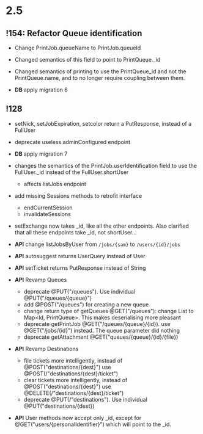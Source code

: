 # 2.5
## !154: Refactor Queue identification
- Change PrintJob.queueName to PrintJob.queueId

- Changed semantics of this field to point to PrintQueue._id

- Changed semantics of printing to use the PrintQueue_id and not the PrintQueue.name, and to no longer require coupling between them.

- **DB** apply migration 6 

## !128

- setNick, setJobExpiration, setcolor return a PutResponse, instead of a FullUser
- deprecate useless adminConfigured endpoint

- **DB** apply migration 7
- changes the semantics of the PrintJob.userIdentification field to use the FullUser._id instead of the FullUser.shortUser
    - affects listJobs endpoint
    
- add missing Sessions methods to retrofit interface
    - endCurrentSession
    - invalidateSessions
    
- setExchange now takes _id, like all the other endpoints. Also clarified that all these endpoints take _id, not shortUser...

- **API** change listJobsByUser from `/jobs/{sam}` to `/users/{id}/jobs`
- **API** autosuggest returns UserQuery instead of User
- **API** setTicket returns PutResponse instead of String
- **API** Revamp Queues
    - deprecate @PUT("/queues"). Use individual @PUT("/queues/{queue}")
    - add @POST("/queues") for creating a new queue
    - change return type of getQueues @GET("/queues"): change List<PrintQueue> to Map<Id, PrintQueue>. This makes deserialising more pleasant
    - deprecate getPrintJob @GET("/queues/{queue}/{id}). use @GET("/jobs/{id}") instead. The queue parameter did nothing
    - deprecate getAttachment @GET("queues/{queue}/{id}/{file})
- **API** Revamp Destinations
    - file tickets more intelligently, instead of @POST("destinations/{dest}") use @POST(/"destinations/{dest}/ticket")
    - clear tickets more intelligently, instead of @POST("destinations/{dest}") use @DELETE(/"destinations/{dest}/ticket")
    - deprecate @PUT(/"destinations"). Use individual @PUT("destinations/{dest})
- **API** User methods now accept only _id, except for @GET("users/{personalIdentifier}") which will point to the _id.